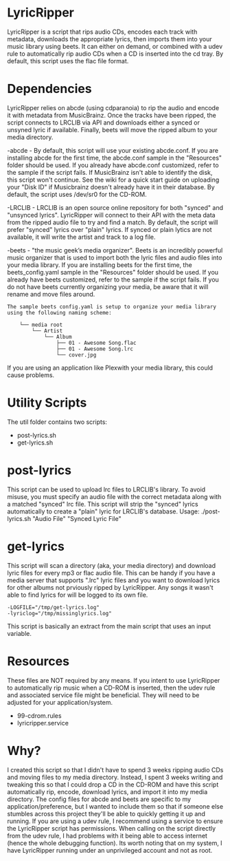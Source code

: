 # LyricRipper
LyricRipper is a script that rips audio CDs, encodes each track with metadata, downloads the appropriate lyrics, then imports them into your music library using beets. It can either on demand, or combined with a udev rule to automatically rip audio CDs when a CD is inserted into the cd tray. By default, this script uses the flac file format.

# Dependencies
LyricRipper relies on abcde (using cdparanoia) to rip the audio and encode it with metadata from MusicBrainz. Once the tracks have been ripped, the script connects to LRCLIB via API and downloads either a synced or unsyned lyric if available. Finally, beets will move the ripped album to your media directory. 

-abcde
    - By default, this script will use your existing abcde.conf. If you are installing abcde for the first time, the abcde.conf sample in the "Resources" folder should be used. If you already have abcde.conf customized, refer to the sample if the script fails. If MusicBrainz isn't able to identify the disk, this script won't continue. See the wiki for a quick start guide on uploading your "Disk ID" if Musicbrainz doesn't already have it in their database.
    By default, the script uses /dev/sr0 for the CD-ROM. 

-LRCLIB
    - LRCLIB is an open source online repository for both "synced" and "unsynced lyrics". LyricRipper will connect to their API with the meta data from the ripped audio file to try and find a match. By default, the script will prefer "synced" lyrics over "plain" lyrics. If synced or plain lytics are not available, it will write the artist and track to a log file. 

-beets
    - "the music geek’s media organizer". Beets is an incredibly powerful music organizer that is used to import both the lyric files and audio files into your media library. If you are installing beets for the first time, the beets_config.yaml sample in the "Resources" folder should be used. If you already have beets customized, refer to the sample if the script fails.
    If you do not have beets currently organizing your media, be aware that it will rename and move files around.
    
    The sample beets config.yaml is setup to organize your media library using the following naming scheme:

        └── media root
            └── Artist
                └── Album
                    ├── 01 - Awesome Song.flac
                    ├── 01 - Awesome Song.lrc
                    └── cover.jpg

If you are using an application like Plexwith your media library, this could cause problems.

# Utility Scripts
The util folder contains two scripts:
- post-lyrics.sh
- get-lyrics.sh
# post-lyrics
This script can be used to upload lrc files to LRCLIB's library. To avoid misuse, you must specify an audio file with the correct metadata along with a matched "synced" lrc file. This script will strip the "synced" lyrics automatically to create a "plain" lyric for LRCLIB's database.
        Usage: ./post-lyrics.sh "Audio File" "Synced Lyric File"
# get-lyrics
This script will scan a directory (aka, your media directory) and download lyric files for every mp3 or flac audio file. This can be handy if you have a media server that supports ".lrc" lyric files and you want to download lyrics for other albums not prviously ripped by LyricRipper. Any songs it wasn't able to find lyrics for will be logged to its own file.

    -LOGFILE="/tmp/get-lyrics.log"
    -lyriclog="/tmp/missinglyrics.log"
This script is basically an extract from the main script that uses an input variable.

# Resources
These files are NOT required by any means. If you intent to use LyricRipper to automatically rip music when a CD-ROM is inserted, then the udev rule and associated service file might be beneficial. They will need to be adjusted for your application/system.
- 99-cdrom.rules
- lyricripper.service

# Why?
I created this script so that I didn't have to spend 3 weeks ripping audio CDs and moving files to my media directory. Instead, I spent 3 weeks writing and tweaking this so that I could drop a CD in the CD-ROM and have this script automatically rip, encode, download lyrics, and import it into my media directory. The config files for abcde and beets are specific to my application/preference, but I wanted to include them so that if someone else stumbles across this project they'll be able to quickly getting it up and running. If you are using a udev rule, I recommend using a service to ensure the LyricRipper script has permissions. When calling on the script directly from the udev rule, I had problems with it being able to access internet (hence the whole debugging function). Its worth noting that on my system, I have LyricRipper running under an unprivileged account and not as root.